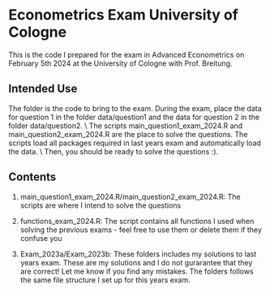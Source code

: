 # Econometrics Exam University of Cologne
This is the code I prepared for the exam in Advanced Econometrics on February 5th
2024 at the University of Cologne with Prof. Breitung.

## Intended Use

The folder is the code to bring to the exam. During the exam, place the data for 
question 1 in the folder data/question1 and the data for question 2 in the folder
data/question2. \\
The scripts main_question1_exam_2024.R and main_question2_exam_2024.R are the place
to solve the questions. The scripts load all packages required in last years exam
and automatically load the data. \\
Then, you should be ready to solve the questions :). 

## Contents

1. main_question1_exam_2024.R/main_question2_exam_2024.R: The scripts are where 
I intend to solve the questions

2. functions_exam_2024.R: The script contains all functions I used when solving the 
previous exams - feel free to use them or delete them if they confuse you

3. Exam_2023a/Exam_2023b: These folders includes my solutions to last years exam. 
These are my solutions and I do not gurarantee that they are correct! Let me
know if you find any mistakes. The folders follows the same file structure I set up 
for this years exam. 


